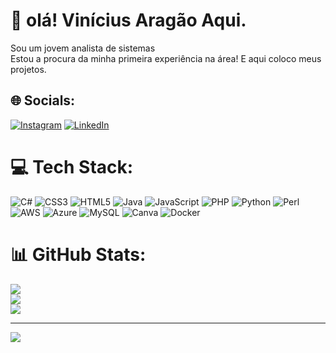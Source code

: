 # 💫 olá! Vinícius Aragão Aqui.
Sou um jovem analista de sistemas<br>Estou a procura da minha primeira experiência na área! E aqui coloco meus projetos. <br>


## 🌐 Socials:
[![Instagram](https://img.shields.io/badge/Instagram-%23E4405F.svg?logo=Instagram&logoColor=white)](https://instagram.com/https://www.instagram.com/invites/contact/?i=1lnpr492h0331&utm_content=31ki0rb) [![LinkedIn](https://img.shields.io/badge/LinkedIn-%230077B5.svg?logo=linkedin&logoColor=white)](https://linkedin.com/in/https://www.linkedlin.com/in/vinicius-arag%C3%A3o-feitosa-109295250) 

# 💻 Tech Stack:
![C#](https://img.shields.io/badge/c%23-%23239120.svg?style=plastic&logo=c-sharp&logoColor=white) ![CSS3](https://img.shields.io/badge/css3-%231572B6.svg?style=plastic&logo=css3&logoColor=white) ![HTML5](https://img.shields.io/badge/html5-%23E34F26.svg?style=plastic&logo=html5&logoColor=white) ![Java](https://img.shields.io/badge/java-%23ED8B00.svg?style=plastic&logo=java&logoColor=white) ![JavaScript](https://img.shields.io/badge/javascript-%23323330.svg?style=plastic&logo=javascript&logoColor=%23F7DF1E) ![PHP](https://img.shields.io/badge/php-%23777BB4.svg?style=plastic&logo=php&logoColor=white) ![Python](https://img.shields.io/badge/python-3670A0?style=plastic&logo=python&logoColor=ffdd54) ![Perl](https://img.shields.io/badge/perl-%2339457E.svg?style=plastic&logo=perl&logoColor=white) ![AWS](https://img.shields.io/badge/AWS-%23FF9900.svg?style=plastic&logo=amazon-aws&logoColor=white) ![Azure](https://img.shields.io/badge/azure-%230072C6.svg?style=plastic&logo=azure-devops&logoColor=white) ![MySQL](https://img.shields.io/badge/mysql-%2300f.svg?style=plastic&logo=mysql&logoColor=white) ![Canva](https://img.shields.io/badge/Canva-%2300C4CC.svg?style=plastic&logo=Canva&logoColor=white) ![Docker](https://img.shields.io/badge/docker-%230db7ed.svg?style=plastic&logo=docker&logoColor=white)
# 📊 GitHub Stats:
![](https://github-readme-stats.vercel.app/api?username=vinih3m&theme=dark&hide_border=false&include_all_commits=false&count_private=false)<br/>
![](https://github-readme-streak-stats.herokuapp.com/?user=vinih3m&theme=dark&hide_border=false)<br/>
![](https://github-readme-stats.vercel.app/api/top-langs/?username=vinih3m&theme=dark&hide_border=false&include_all_commits=false&count_private=false&layout=compact)

---
[![](https://visitcount.itsvg.in/api?id=vinih3m&icon=0&color=0)](https://visitcount.itsvg.in)

<!-- Proudly created with GPRM ( https://gprm.itsvg.in ) -->
